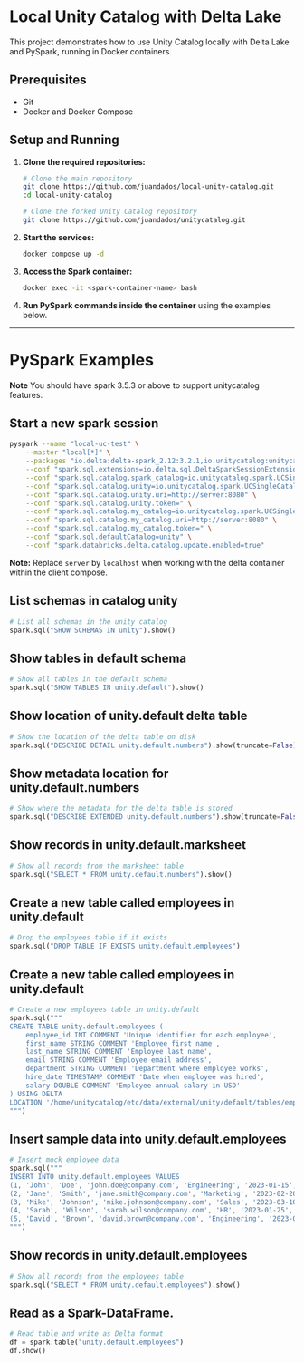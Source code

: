 # Local Unity Catalog with Delta Lake

This project demonstrates how to use Unity Catalog locally with Delta Lake and PySpark, running in Docker containers.

## Prerequisites

- Git
- Docker and Docker Compose

## Setup and Running

1. **Clone the required repositories:**
   ```sh
   # Clone the main repository
   git clone https://github.com/juandados/local-unity-catalog.git
   cd local-unity-catalog

   # Clone the forked Unity Catalog repository  
   git clone https://github.com/juandados/unitycatalog.git
   ```

2. **Start the services:**
   ```sh
   docker compose up -d
   ```

3. **Access the Spark container:**
   ```sh
   docker exec -it <spark-container-name> bash
   ```

4. **Run PySpark commands inside the container** using the examples below.

---

# PySpark Examples
**Note** You should have spark 3.5.3 or above to support unitycatalog features.

## Start a new spark session
```sh
pyspark --name "local-uc-test" \
    --master "local[*]" \
    --packages "io.delta:delta-spark_2.12:3.2.1,io.unitycatalog:unitycatalog-spark_2.12:0.2.1" \
    --conf "spark.sql.extensions=io.delta.sql.DeltaSparkSessionExtension" \
    --conf "spark.sql.catalog.spark_catalog=io.unitycatalog.spark.UCSingleCatalog" \
    --conf "spark.sql.catalog.unity=io.unitycatalog.spark.UCSingleCatalog" \
    --conf "spark.sql.catalog.unity.uri=http://server:8080" \
    --conf "spark.sql.catalog.unity.token=" \
    --conf "spark.sql.catalog.my_catalog=io.unitycatalog.spark.UCSingleCatalog" \
    --conf "spark.sql.catalog.my_catalog.uri=http://server:8080" \
    --conf "spark.sql.catalog.my_catalog.token=" \
    --conf "spark.sql.defaultCatalog=unity" \
    --conf "spark.databricks.delta.catalog.update.enabled=true"
```

**Note:** Replace `server` by `localhost` when working with the delta container within the client compose.

## List schemas in catalog unity

```python
# List all schemas in the unity catalog
spark.sql("SHOW SCHEMAS IN unity").show()
```

## Show tables in default schema

```python
# Show all tables in the default schema
spark.sql("SHOW TABLES IN unity.default").show()
```
## Show location of unity.default delta table

```python
# Show the location of the delta table on disk
spark.sql("DESCRIBE DETAIL unity.default.numbers").show(truncate=False)
```

## Show metadata location for unity.default.numbers

```python
# Show where the metadata for the delta table is stored
spark.sql("DESCRIBE EXTENDED unity.default.numbers").show(truncate=False)
```

## Show records in unity.default.marksheet

```python
# Show all records from the marksheet table
spark.sql("SELECT * FROM unity.default.numbers").show()
```

## Create a new table called employees in unity.default

```python
# Drop the employees table if it exists
spark.sql("DROP TABLE IF EXISTS unity.default.employees")
```

## Create a new table called employees in unity.default

```python
# Create a new employees table in unity.default
spark.sql("""
CREATE TABLE unity.default.employees (
    employee_id INT COMMENT 'Unique identifier for each employee',
    first_name STRING COMMENT 'Employee first name',
    last_name STRING COMMENT 'Employee last name',
    email STRING COMMENT 'Employee email address',
    department STRING COMMENT 'Department where employee works',
    hire_date TIMESTAMP COMMENT 'Date when employee was hired',
    salary DOUBLE COMMENT 'Employee annual salary in USD'
) USING DELTA
LOCATION '/home/unitycatalog/etc/data/external/unity/default/tables/employees'
""")
```

## Insert sample data into unity.default.employees

```python
# Insert mock employee data
spark.sql("""
INSERT INTO unity.default.employees VALUES
(1, 'John', 'Doe', 'john.doe@company.com', 'Engineering', '2023-01-15', 75000.00),
(2, 'Jane', 'Smith', 'jane.smith@company.com', 'Marketing', '2023-02-20', 68000.00),
(3, 'Mike', 'Johnson', 'mike.johnson@company.com', 'Sales', '2023-03-10', 72000.00),
(4, 'Sarah', 'Wilson', 'sarah.wilson@company.com', 'HR', '2023-01-25', 65000.00),
(5, 'David', 'Brown', 'david.brown@company.com', 'Engineering', '2023-04-05', 80000.00)
""")
```

## Show records in unity.default.employees

```python
# Show all records from the employees table
spark.sql("SELECT * FROM unity.default.employees").show()
```
## Read as a Spark-DataFrame.

```python
# Read table and write as Delta format
df = spark.table("unity.default.employees")
df.show()
```
